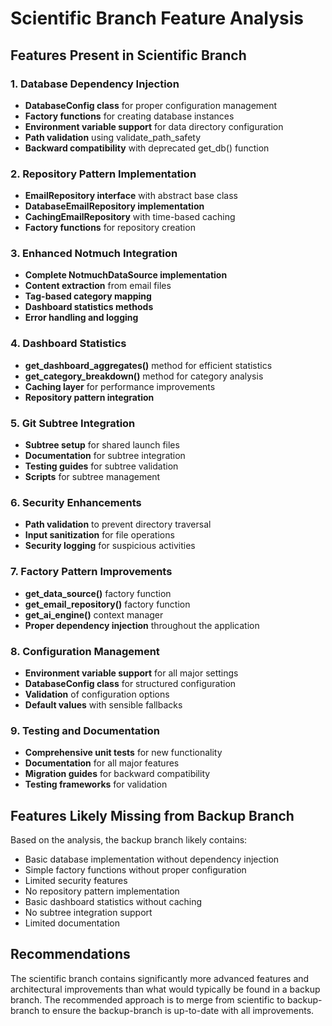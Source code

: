# Scientific Branch Feature Analysis

## Features Present in Scientific Branch

### 1. Database Dependency Injection
- **DatabaseConfig class** for proper configuration management
- **Factory functions** for creating database instances
- **Environment variable support** for data directory configuration
- **Path validation** using validate_path_safety
- **Backward compatibility** with deprecated get_db() function

### 2. Repository Pattern Implementation
- **EmailRepository interface** with abstract base class
- **DatabaseEmailRepository implementation**
- **CachingEmailRepository** with time-based caching
- **Factory functions** for repository creation

### 3. Enhanced Notmuch Integration
- **Complete NotmuchDataSource implementation**
- **Content extraction** from email files
- **Tag-based category mapping**
- **Dashboard statistics methods**
- **Error handling and logging**

### 4. Dashboard Statistics
- **get_dashboard_aggregates()** method for efficient statistics
- **get_category_breakdown()** method for category analysis
- **Caching layer** for performance improvements
- **Repository pattern integration**

### 5. Git Subtree Integration
- **Subtree setup** for shared launch files
- **Documentation** for subtree integration
- **Testing guides** for subtree validation
- **Scripts** for subtree management

### 6. Security Enhancements
- **Path validation** to prevent directory traversal
- **Input sanitization** for file operations
- **Security logging** for suspicious activities

### 7. Factory Pattern Improvements
- **get_data_source()** factory function
- **get_email_repository()** factory function
- **get_ai_engine()** context manager
- **Proper dependency injection** throughout the application

### 8. Configuration Management
- **Environment variable support** for all major settings
- **DatabaseConfig class** for structured configuration
- **Validation** of configuration options
- **Default values** with sensible fallbacks

### 9. Testing and Documentation
- **Comprehensive unit tests** for new functionality
- **Documentation** for all major features
- **Migration guides** for backward compatibility
- **Testing frameworks** for validation

## Features Likely Missing from Backup Branch

Based on the analysis, the backup branch likely contains:
- Basic database implementation without dependency injection
- Simple factory functions without proper configuration
- Limited security features
- No repository pattern implementation
- Basic dashboard statistics without caching
- No subtree integration support
- Limited documentation

## Recommendations

The scientific branch contains significantly more advanced features and architectural improvements than what would typically be found in a backup branch. The recommended approach is to merge from scientific to backup-branch to ensure the backup-branch is up-to-date with all improvements.
